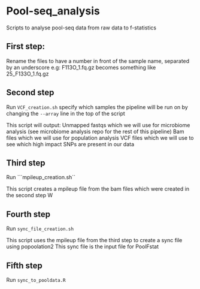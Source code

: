 # Pool-seq_analysis
Scripts to analyse pool-seq data from raw data to f-statistics


## First step:
Rename the files to have a number in front of the sample name, separated by an underscore e.g:
F113O_1.fq.gz becomes something like 25_F133O_1.fq.gz

## Second step
Run ```VCF_creation.sh``` specify which samples the pipeline will be run on by changing the ```--array``` line in the top of the script

This script will output:
Unmapped fastqs which we will use for microbiome analysis (see microbiome analysis repo for the rest of this pipeline)
Bam files which we will use for population analysis
VCF files which we will use to see which high impact SNPs are present in our data

## Third step

Run ```mpileup_creation.sh``

This script creates a mpileup file from the bam files which were created in the second step
W

## Fourth step

Run ```sync_file_creation.sh```

This script uses the mpileup file from the third step to create a sync file using popoolation2
This sync file is the input file for PoolFstat

## Fifth step

Run ```sync_to_pooldata.R```
